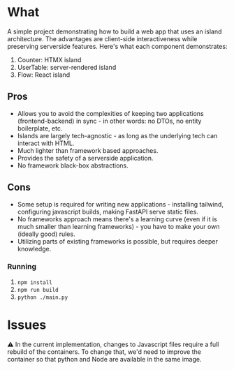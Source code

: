 # What

A simple project demonstrating how to build a web app that uses an island architecture. The advantages are client-side interactiveness while preserving serverside features. Here's what each component demonstrates:

1. Counter: HTMX island
2. UserTable: server-rendered island
3. Flow: React island

## Pros

- Allows you to avoid the complexities of keeping two applications (frontend-backend) in sync - in other words: no DTOs, no entity boilerplate, etc.
- Islands are largely tech-agnostic - as long as the underlying tech can interact with HTML.
- Much lighter than framework based approaches.
- Provides the safety of a serverside application.
- No framework black-box abstractions.

## Cons

- Some setup is required for writing new applications - installing tailwind, configuring javascript builds, making FastAPI serve static files.
- No frameworks approach means there's a learning curve (even if it is much smaller than learning frameworks) - you have to make your own (ideally good) rules.
- Utilizing parts of existing frameworks is possible, but requires deeper knowledge.

### Running

1. `npm install`
2. `npm run build`
3. `python ./main.py`

# Issues

⚠️ In the current implementation, changes to Javascript files require a full rebuild of the containers. To change that, we'd need to improve the container so that python and Node are available in the same image.
